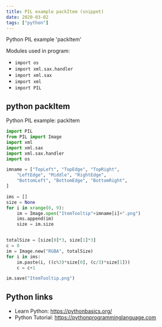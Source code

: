 ```yaml
---
title: PIL example packItem (snippet)
date: 2020-03-02
tags: ["python"]
---
```

Python PIL example 'packItem'


Modules used in program: 
* `import os`
* `import xml.sax.handler`
* `import xml.sax`
* `import xml`
* `import PIL`

## python packItem

Python PIL example: packItem

```python
import PIL
from PIL import Image
import xml
import xml.sax
import xml.sax.handler
import os

imname = ["TopLeft", "TopEdge", "TopRight", 
	"LeftEdge", "Middle", "RightEdge",
	"BottomLeft", "BottomEdge", "BottomRight",
]

ims = []
size = None
for i in xrange(0, 9):
	im = Image.open("ItemTooltip"+imname[i]+".png")
	ims.append(im)
	size = im.size


totalSize = [size[0]*3, size[1]*3]
c = 0
im = Image.new("RGBA", totalSize)
for i in ims:
	im.paste(i, ((c%3)*size[0], (c/3)*size[1]))
	c = c+1

im.save("ItemTooltip.png")


```

## Python links

- Learn Python: https://pythonbasics.org/
- Python Tutorial: https://pythonprogramminglanguage.com
